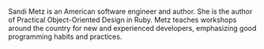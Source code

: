 Sandi Metz is an American software engineer and author. She is the author of Practical Object-Oriented Design in Ruby. Metz teaches workshops around the country for new and experienced developers, emphasizing good programming habits and practices.